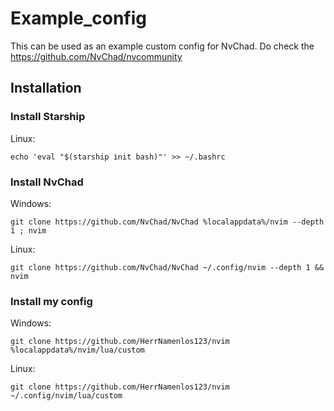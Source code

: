 # Example_config

This can be used as an example custom config for NvChad. Do check the https://github.com/NvChad/nvcommunity

## Installation

### Install Starship

Linux:
```
echo 'eval "$(starship init bash)"' >> ~/.bashrc
```

### Install NvChad

Windows:   
```
git clone https://github.com/NvChad/NvChad %localappdata%/nvim --depth 1 ; nvim
```
Linux:   
```
git clone https://github.com/NvChad/NvChad ~/.config/nvim --depth 1 && nvim
```

### Install my config

Windows:   
```
git clone https://github.com/HerrNamenlos123/nvim %localappdata%/nvim/lua/custom
```
Linux:  
```
git clone https://github.com/HerrNamenlos123/nvim ~/.config/nvim/lua/custom
```
